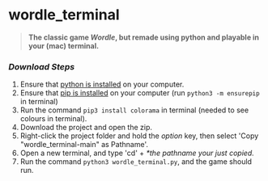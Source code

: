 # wordle_terminal

> **The classic game _Wordle_, but remade using python and playable in your (mac) terminal.**

### _Download Steps_

1. Ensure that [python is installed](https://www.python.org/downloads/) on your computer.
2. Ensure that [pip is installed](https://macpaw.com/how-to/install-pip-mac) on your computer (run `python3 -m ensurepip` in terminal)
3. Run the command `pip3 install colorama` in terminal (needed to see colours in terminal). 
4. Download the project and open the zip.
5. Right-click the project folder and hold the _option_ key, then select 'Copy "wordle_terminal-main" as Pathname'.
6. Open a new terminal, and type 'cd' + _*the pathname your just copied._
7. Run the command `python3 wordle_terminal.py`, and the game should run.











